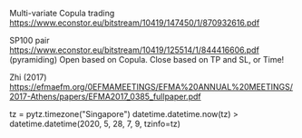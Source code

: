 Multi-variate Copula trading
https://www.econstor.eu/bitstream/10419/147450/1/870932616.pdf

SP100 pair
https://www.econstor.eu/bitstream/10419/125514/1/844416606.pdf
  (pyramiding)
  Open based on Copula. Close based on TP and SL, or Time!
  
Zhi (2017)
https://efmaefm.org/0EFMAMEETINGS/EFMA%20ANNUAL%20MEETINGS/2017-Athens/papers/EFMA2017_0385_fullpaper.pdf


tz = pytz.timezone("Singapore")
datetime.datetime.now(tz) > datetime.datetime(2020, 5, 28, 7, 9, tzinfo=tz)
